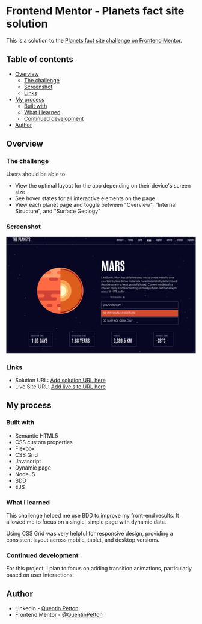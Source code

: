 # Frontend Mentor - Planets fact site solution

This is a solution to the [Planets fact site challenge on Frontend Mentor](https://www.frontendmentor.io/challenges/planets-fact-site-gazqN8w_f). 


## Table of contents

- [Overview](#overview)
  - [The challenge](#the-challenge)
  - [Screenshot](#screenshot)
  - [Links](#links)
- [My process](#my-process)
  - [Built with](#built-with)
  - [What I learned](#what-i-learned)
  - [Continued development](#continued-development)
- [Author](#author)




## Overview

### The challenge

Users should be able to:

- View the optimal layout for the app depending on their device's screen size
- See hover states for all interactive elements on the page
- View each planet page and toggle between "Overview", "Internal Structure", and "Surface Geology"


### Screenshot

![](./public/assets/preview.png)

### Links

- Solution URL: [Add solution URL here](https://www.frontendmentor.io/solutions/planets-fact-site-FI4SUlz7Ch)
- Live Site URL: [Add live site URL here](https://planets-fact-site-production.up.railway.app/planet/earth)


## My process

### Built with

- Semantic HTML5 
- CSS custom properties
- Flexbox
- CSS Grid
- Javascript
- Dynamic page
- NodeJS
- BDD
- EJS


### What I learned

This challenge helped me use BDD to improve my front-end results. It allowed me to focus on a single, simple page with dynamic data.

Using CSS Grid was very helpful for responsive design, providing a consistent layout across mobile, tablet, and desktop versions.

### Continued development

For this project, I plan to focus on adding transition animations, particularly based on user interactions.

## Author

- Linkedin - [Quentin Petton](www.linkedin.com/in/quentin-petton)
- Frontend Mentor - [@QuentinPetton](https://www.frontendmentor.io/profile/QuentinPetton)
